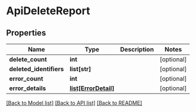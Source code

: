 # ApiDeleteReport

## Properties
Name | Type | Description | Notes
------------ | ------------- | ------------- | -------------
**delete_count** | **int** |  | [optional] 
**deleted_identifiers** | **list[str]** |  | [optional] 
**error_count** | **int** |  | [optional] 
**error_details** | [**list[ErrorDetail]**](ErrorDetail.md) |  | [optional] 

[[Back to Model list]](../README.md#documentation-for-models) [[Back to API list]](../README.md#documentation-for-api-endpoints) [[Back to README]](../README.md)


